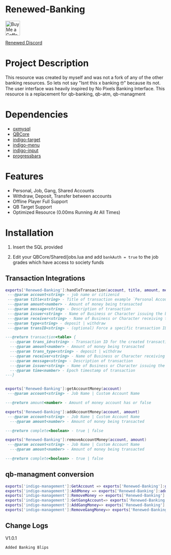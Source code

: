 # Renewed-Banking
<a href='https://ko-fi.com/ushifty' target='_blank'><img height='35' style='border:0px;height:46px;' src='https://az743702.vo.msecnd.net/cdn/kofi3.png?v=0' border='0' alt='Buy Me a Coffee at ko-fi.com' />
 
 [Renewed Discord](https://discord.gg/P3RMrbwA8n)

# Project Description
This resource was created by myself and was not a fork of any of the other banking resources. So lets not say "Isnt this x banking 🤓" because its not. The user interface was heavily inspired by No Pixels Banking Interface.
This resource is a replacement for qb-banking, qb-atm, qb-managment

# Dependencies
* [oxmysql](https://github.com/overextended/oxmysql)
* [QBCore](https://github.com/qbcore-framework/qb-core)
* [indigo-target](https://github.com/qbcore-framework/indigo-target)
* [indigo-menu](https://github.com/qbcore-framework/indigo-menu)
* [indigo-input](https://github.com/qbcore-framework/indigo-input)
* [progressbars](https://github.com/Project-Sloth/progressbar)

# Features
* Personal, Job, Gang, Shared Accounts
* Withdraw, Deposit, Transfer between accounts
* Offline Player Full Support
* QB Target Support
* Optimized Resource (0.00ms Running At All Times)

# Installation

1) Insert the SQL provided

2) Edit your QBCore/Shared/jobs.lua and add `bankAuth = true` to the job grades which have access to society funds

## Transaction Integrations

```lua
exports['Renewed-Banking']:handleTransaction(account, title, amount, message, issuer, receiver, type, transID)
 ---@param account<string> - job name or citizenid
 ---@param title<string> - Title of transaction example `Personal Account / ${Player.PlayerData.citizenid}`
 ---@param amount<number> - Amount of money being transacted
 ---@param message<string> - Description of transaction
 ---@param issuer<string> - Name of Business or Character issuing the bill
 ---@param receiver<string> - Name of Business or Character receiving the bill
 ---@param type<string> - deposit | withdraw
 ---@param transID<string> - (optional) Force a specific transaction ID instead of generating one.

---@return transaction<table> {
  ---@param trans_id<string> - Transaction ID for the created transaction
  ---@param amount<number> - Amount of money being transacted
  ---@param trans_type<string> - deposit | withdraw
  ---@param receiver<string> - Name of Business or Character receiving the bill
  ---@param message<string> - Description of transaction
  ---@param issuer<string> - Name of Business or Character issuing the bill
  ---@param time<number> - Epoch timestamp of transaction
---}


exports['Renewed-Banking']:getAccountMoney(account)
 ---@param account<string> - Job Name | Custom Account Name

---@return amount<number> - Amount of money account has or false

exports['Renewed-Banking']:addAccountMoney(account, amount)
 ---@param account<string> - Job Name | Custom Account Name
  ---@param amount<number> - Amount of money being transacted

---@return complete<boolean> - true | false

exports['Renewed-Banking']:removeAccountMoney(account, amount)
 ---@param account<string> - Job Name | Custom Account Name
  ---@param amount<number> - Amount of money being transacted

---@return complete<boolean> - true | false
```

## qb-managment conversion
```lua
exports['indigo-management']:GetAccount => exports['Renewed-Banking']:getAccountMoney
exports['indigo-management']:AddMoney => exports['Renewed-Banking']:addAccountMoney
exports['indigo-management']:RemoveMoney => exports['Renewed-Banking']:removeAccountMoney
exports['indigo-management']:GetGangAccount=> exports['Renewed-Banking']:getAccountMoney
exports['indigo-management']:AddGangMoney=> exports['Renewed-Banking']:addAccountMoney
exports['indigo-management']:RemoveGangMoney=> exports['Renewed-Banking']:removeAccountMoney
```

 ## Change Logs
 V1.0.1
 ```
 Added Banking Blips
 ```
